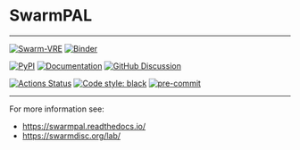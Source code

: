 # SwarmPAL

---
[![Swarm-VRE](https://img.shields.io/badge/%F0%9F%9A%80%20launch-Swarm--VRE-blue)](https://vre.vires.services/hub/user-redirect/git-pull?repo=https%3A%2F%2Fgithub.com%2Fsmithara%2Fswarmpal-demo&urlpath=lab%2Ftree%2Fswarmpal-demo%2FREADME.ipynb&branch=main)
[![Binder](https://mybinder.org/badge_logo.svg)](https://mybinder.org/v2/gh/smithara/swarmpal-demo/HEAD)

[![PyPI](https://img.shields.io/pypi/v/swarmpal)]( https://pypi.org/project/swarmpal/)
[![Documentation](https://img.shields.io/badge/docs-online-success)][rtd-link]
[![GitHub Discussion][github-discussions-badge]][github-discussions-link]

[![Actions Status][actions-badge]][actions-link]
[![Code style: black][black-badge]][black-link]
[![pre-commit](https://img.shields.io/badge/pre--commit-enabled-brightgreen?logo=pre-commit&logoColor=white)](https://github.com/pre-commit/pre-commit)

---

[actions-badge]:            https://github.com/Swarm-DISC/SwarmPAL/workflows/CI/badge.svg
[actions-link]:             https://github.com/Swarm-DISC/SwarmPAL/actions
[black-badge]:              https://img.shields.io/badge/code%20style-black-000000.svg
[black-link]:               https://github.com/psf/black
[conda-badge]:              https://img.shields.io/conda/vn/conda-forge/swarmpal
[conda-link]:               https://github.com/conda-forge/swarmpal-feedstock
[contribute-badge]:         https://img.shields.io/badge/Contributor%20Covenant-2.1-4baaaa.svg
[contribute-link]:          CODE_OF_CONDUCT.md
[github-discussions-badge]: https://img.shields.io/static/v1?label=Discussions&message=Ask&color=blue&logo=github
[github-discussions-link]:  https://github.com/Swarm-DISC/SwarmPAL/discussions
[pypi-link]:                https://pypi.org/project/swarmpal/
[pypi-platforms]:           https://img.shields.io/pypi/pyversions/swarmpal
[pypi-version]:             https://badge.fury.io/py/swarmpal.svg
[rtd-badge]:                https://img.shields.io/badge/docs-online-success
[rtd-link]:                 https://swarmpal.readthedocs.io/

For more information see:
- https://swarmpal.readthedocs.io/
- https://swarmdisc.org/lab/
